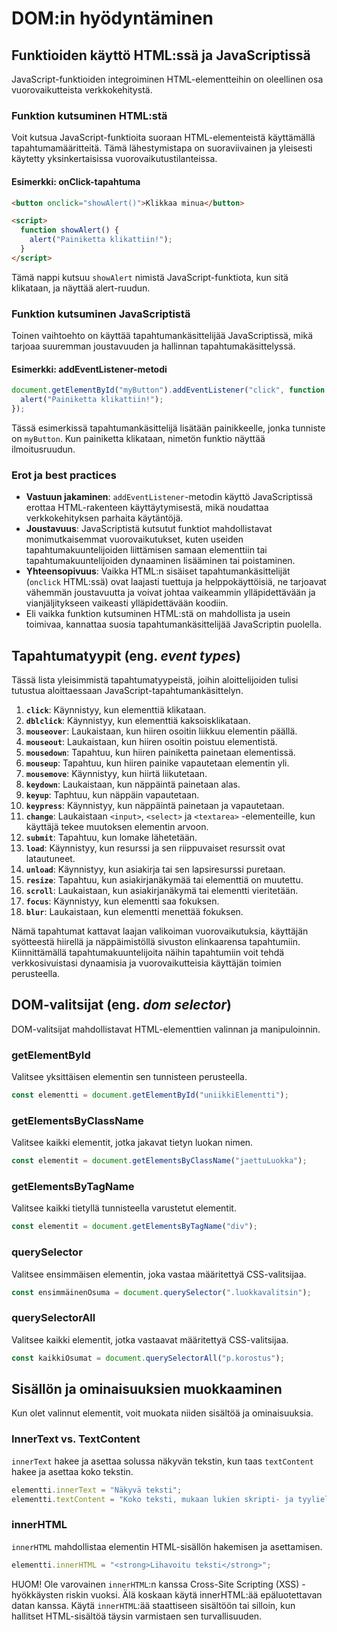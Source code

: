 # DOM:in hyödyntäminen

## Funktioiden käyttö HTML:ssä ja JavaScriptissä

JavaScript-funktioiden integroiminen HTML-elementteihin on oleellinen osa vuorovaikutteista verkkokehitystä.

### Funktion kutsuminen HTML:stä

Voit kutsua JavaScript-funktioita suoraan HTML-elementeistä käyttämällä tapahtumamääritteitä. Tämä lähestymistapa on suoraviivainen ja yleisesti käytetty yksinkertaisissa vuorovaikutustilanteissa.

#### Esimerkki: onClick-tapahtuma

```html
<button onclick="showAlert()">Klikkaa minua</button>

<script>
  function showAlert() {
    alert("Painiketta klikattiin!");
  }
</script>
```

Tämä nappi kutsuu `showAlert` nimistä JavaScript-funktiota, kun sitä klikataan, ja näyttää alert-ruudun.

### Funktion kutsuminen JavaScriptistä

Toinen vaihtoehto on käyttää tapahtumankäsittelijää JavaScriptissä, mikä tarjoaa suuremman joustavuuden ja hallinnan tapahtumakäsittelyssä.

#### Esimerkki: addEventListener-metodi

```javascript
document.getElementById("myButton").addEventListener("click", function () {
  alert("Painiketta klikattiin!");
});
```

Tässä esimerkissä tapahtumankäsittelijä lisätään painikkeelle, jonka tunniste on `myButton`. Kun painiketta klikataan, nimetön funktio näyttää ilmoitusruudun.

### Erot ja best practices

- **Vastuun jakaminen**: `addEventListener`-metodin käyttö JavaScriptissä erottaa HTML-rakenteen käyttäytymisestä, mikä noudattaa verkkokehityksen parhaita käytäntöjä.
- **Joustavuus**: JavaScriptistä kutsutut funktiot mahdollistavat monimutkaisemmat vuorovaikutukset, kuten useiden tapahtumakuuntelijoiden liittämisen samaan elementtiin tai tapahtumakuuntelijoiden dynaaminen lisääminen tai poistaminen.
- **Yhteensopivuus**: Vaikka HTML:n sisäiset tapahtumankäsittelijät (`onclick` HTML:ssä) ovat laajasti tuettuja ja helppokäyttöisiä, ne tarjoavat vähemmän joustavuutta ja voivat johtaa vaikeammin ylläpidettävään ja vianjäljitykseen vaikeasti ylläpidettävään koodiin.
- Eli vaikka funktion kutsuminen HTML:stä on mahdollista ja usein toimivaa, kannattaa suosia tapahtumankäsittelijää JavaScriptin puolella.

## Tapahtumatyypit (eng. _event types_)

Tässä lista yleisimmistä tapahtumatyypeistä, joihin aloittelijoiden tulisi tutustua aloittaessaan JavaScript-tapahtumankäsittelyn.

1. **`click`**: Käynnistyy, kun elementtiä klikataan.
2. **`dblclick`**: Käynnistyy, kun elementtiä kaksoisklikataan.
3. **`mouseover`**: Laukaistaan, kun hiiren osoitin liikkuu elementin päällä.
4. **`mouseout`**: Laukaistaan, kun hiiren osoitin poistuu elementistä.
5. **`mousedown`**: Tapahtuu, kun hiiren painiketta painetaan elementissä.
6. **`mouseup`**: Tapahtuu, kun hiiren painike vapautetaan elementin yli.
7. **`mousemove`**: Käynnistyy, kun hiirtä liikutetaan.
8. **`keydown`**: Laukaistaan, kun näppäintä painetaan alas.
9. **`keyup`**: Taphtuu, kun näppäin vapautetaan.
10. **`keypress`**: Käynnistyy, kun näppäintä painetaan ja vapautetaan.
11. **`change`**: Laukaistaan `<input>`, `<select>` ja `<textarea>` -elementeille, kun käyttäjä tekee muutoksen elementin arvoon.
12. **`submit`**: Tapahtuu, kun lomake lähetetään.
13. **`load`**: Käynnistyy, kun resurssi ja sen riippuvaiset resurssit ovat latautuneet.
14. **`unload`**: Käynnistyy, kun asiakirja tai sen lapsiresurssi puretaan.
15. **`resize`**: Tapahtuu, kun asiakirjanäkymää tai elementtiä on muutettu.
16. **`scroll`**: Laukaistaan, kun asiakirjanäkymä tai elementti vieritetään.
17. **`focus`**: Käynnistyy, kun elementti saa fokuksen.
18. **`blur`**: Laukaistaan, kun elementti menettää fokuksen.

Nämä tapahtumat kattavat laajan valikoiman vuorovaikutuksia, käyttäjän syötteestä hiirellä ja näppäimistöllä sivuston elinkaarensa tapahtumiin. Kiinnittämällä tapahtumakuuntelijoita näihin tapahtumiin voit tehdä verkkosivuistasi dynaamisia ja vuorovaikutteisia käyttäjän toimien perusteella.

## DOM-valitsijat (eng. _dom selector_)

DOM-valitsijat mahdollistavat HTML-elementtien valinnan ja manipuloinnin.

### getElementById

Valitsee yksittäisen elementin sen tunnisteen perusteella.

```js
const elementti = document.getElementById("uniikkiElementti");
```

### getElementsByClassName

Valitsee kaikki elementit, jotka jakavat tietyn luokan nimen.

```js
const elementit = document.getElementsByClassName("jaettuLuokka");
```

### getElementsByTagName

Valitsee kaikki tietyllä tunnisteella varustetut elementit.

```js
const elementit = document.getElementsByTagName("div");
```

### querySelector

Valitsee ensimmäisen elementin, joka vastaa määritettyä CSS-valitsijaa.

```js
const ensimmäinenOsuma = document.querySelector(".luokkavalitsin");
```

### querySelectorAll

Valitsee kaikki elementit, jotka vastaavat määritettyä CSS-valitsijaa.

```js
const kaikkiOsumat = document.querySelectorAll("p.korostus");
```

## Sisällön ja ominaisuuksien muokkaaminen

Kun olet valinnut elementit, voit muokata niiden sisältöä ja ominaisuuksia.

### InnerText vs. TextContent

`innerText` hakee ja asettaa solussa näkyvän tekstin, kun taas `textContent` hakee ja asettaa koko tekstin.

```js
elementti.innerText = "Näkyvä teksti";
elementti.textContent = "Koko teksti, mukaan lukien skripti- ja tyylielementit";
```

### innerHTML

`innerHTML` mahdollistaa elementin HTML-sisällön hakemisen ja asettamisen.

```js
elementti.innerHTML = "<strong>Lihavoitu teksti</strong>";
```

HUOM! Ole varovainen `innerHTML`:n kanssa Cross-Site Scripting (XSS) -hyökkäysten riskin vuoksi. Älä koskaan käytä innerHTML:ää epäluotettavan datan kanssa. Käytä `innerHTML`:ää staattiseen sisältöön tai silloin, kun hallitset HTML-sisältöä täysin varmistaen sen turvallisuuden.
